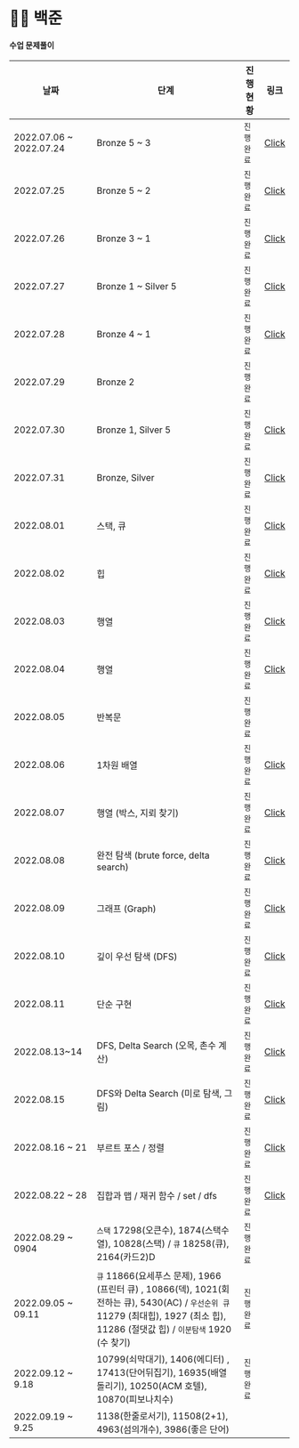 # 🧑‍💻 백준

#### **수업 문제풀이**

| 날짜                    | 단계                                                         | 진행 현황  | 링크                                 |
| ----------------------- | ------------------------------------------------------------ | ---------- | ------------------------------------ |
| 2022.07.06 ~ 2022.07.24 | Bronze 5 ~ 3                                                 | `진행완료` | [Click](./정리/20220706_20220724.md) |
| 2022.07.25              | Bronze 5 ~ 2                                                 | `진행완료` | [Click](./정리/20220725.md)          |
| 2022.07.26              | Bronze 3 ~ 1                                                 | `진행완료` | [Click](./정리/20220726.md)          |
| 2022.07.27              | Bronze 1 ~ Silver 5                                          | `진행완료` | [Click](./정리/2022027.md)           |
| 2022.07.28              | Bronze 4 ~ 1                                                 | `진행완료` | [Click](./정리/20220728.md)          |
| 2022.07.29              | Bronze 2                                                     | `진행완료` |                                      |
| 2022.07.30              | Bronze 1, Silver 5                                           | `진행완료` | [Click](./정리/20220730.md)          |
| 2022.07.31              | Bronze, Silver                                               | `진행완료` | [Click](./정리/20220731.md)          |
| 2022.08.01              | 스택, 큐                                                     | `진행완료` | [Click](./정리/20220801.md)          |
| 2022.08.02              | 힙                                                           | `진행완료` | [Click](./정리/20220802.md)          |
| 2022.08.03              | 행열                                                         | `진행완료` | [Click](./정리/20220803.md)          |
| 2022.08.04              | 행열                                                         | `진행완료` | [Click](./정리/20220804.md)          |
| 2022.08.05              | 반복문                                                       | `진행완료` |                                      |
| 2022.08.06              | 1차원 배열                                                   | `진행완료` | [Click](./정리/20220806.md)          |
| 2022.08.07              | 행열 (박스, 지뢰 찾기)                                       | `진행완료` | [Click](./정리/20220807.md)          |
| 2022.08.08              | 완전 탐색 (brute force, delta search)                        | `진행완료` | [Click](./정리/20220808.md)          |
| 2022.08.09              | 그래프 (Graph)                                               | `진행완료` | [Click](./정리/20220809.md)          |
| 2022.08.10              | 깊이 우선 탐색 (DFS)                                         | `진행완료` | [Click](./정리/20220810.md)          |
| 2022.08.11              | 단순 구현                                                    | `진행완료` | [Click](./정리/20220811.md)          |
| 2022.08.13~14           | DFS, Delta Search (오목, 촌수 계산)                          | `진행완료` | [Click](./정리/20220813_14.md)       |
| 2022.08.15              | DFS와 Delta Search (미로 탐색, 그림)                         | `진행완료` | [Click](./정리/20220815.md)          |
| 2022.08.16 ~ 21         | 부르트 포스 / 정렬                                           | `진행완료` | [Click](./정리/20220816_21.md)       |
| 2022.08.22 ~ 28         | 집합과 맵 / 재귀 함수 / set / dfs                            | `진행완료` | [Click](./정리/20220822_28.md)       |
| 2022.08.29 ~ 0904       | `스택` 17298(오큰수), 1874(스택수열), 10828(스택) / `큐` 18258(큐), 2164(카드2)D | `진행완료` |                                      |
| 2022.09.05 ~ 09.11      | `큐` 11866(요세푸스 문제), 1966 (프린터 큐) , 10866(덱), 1021(회전하는 큐), 5430(AC) / `우선순위 큐` 11279 (최대힙), 1927 (최소 힙), 11286 (절댓값 힙) / `이분탐색` 1920 (수 찾기) | `진행완료` |                                      |
| 2022.09.12 ~ 9.18       | 10799(쇠막대기),  1406(에디터) , 17413(단어뒤집기), 16935(배열돌리기),  10250(ACM 호텔), 10870(피보나치수) | `진행완료` |                                      |
| 2022.09.19 ~ 9.25       | 1138(한줄로서기), 11508(2+1), 4963(섬의개수), 3986(좋은 단어) |            |                                      |

